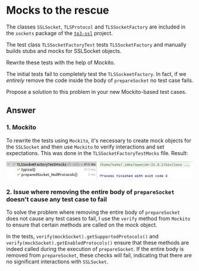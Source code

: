 # Mocks to the rescue

The classes `SSLSocket`, `TLSProtocol` and `TLSSocketFactory` are included in the `sockets` package of the [`tp3-ssl`](../code/tp3-ssl) project.

The test class `TLSSocketFactoryTest` tests `TLSSocketFactory` and manually builds stubs and mocks for SSLSocket objects.

Rewrite these tests with the help of Mockito.

The initial tests fail to completely test the `TLSSockeetFactory`. In fact, if we *entirely* remove the code inside the body of `prepareSocket` no test case fails.

Propose a solution to this problem in your new Mockito-based test cases.

## Answer

### 1. Mockito

To rewrite the tests using `Mockito`, it's necessary to create mock objects for the `SSLSocket` and then use `Mockito` to verify interactions and set expectations. This was done in the `TLSSocketFactoryTestMocks` file. Result:

![mocks-tests](images/mocks-tests.jpg)

### 2. Issue where removing the entire body of `prepareSocket` doesn't cause any test case to fail

To solve the problem where removing the entire body of `prepareSocket` does not cause any test cases to fail, I use the `verify` method from `Mockito` to ensure that certain methods are called on the mock object.

In the tests, `verify(mockSocket).getSupportedProtocols()` and `verify(mockSocket).getEnabledProtocols()` ensure that these methods are indeed called during the execution of `prepareSocket`. If the entire body is removed from `prepareSocket`, these checks will fail, indicating that there are no significant interactions with `SSLSocket`.